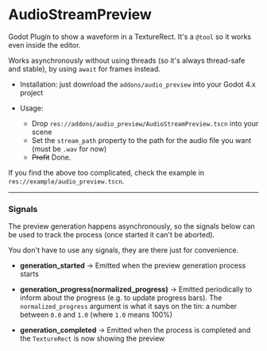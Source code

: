 # AudioStreamPreview

Godot Plugin to show a waveform in a TextureRect. It's a `@tool` so it works even inside the editor.

Works asynchronously without using threads (so it's always thread-safe and stable), by using `await` for frames instead.

* Installation: just download the `addons/audio_preview` into your Godot 4.x project

* Usage: 
  * Drop `res://addons/audio_preview/AudioStreamPreview.tscn` into your scene
  * Set the `stream_path` property to the path for the audio file you want (must be `.wav` for now)
  * ~~Profit~~ Done.

If you find the above too complicated, check the example in `res://example/audio_preview.tscn`.

----

### Signals

The preview generation happens asynchronously, so the signals below can be used to track the process (once started it can't be aborted).

You don't have to use any signals, they are there just for convenience.

* **generation_started** -> Emitted when the preview generation process starts

* **generation_progress(normalized_progress)** -> Emitted periodically to inform about the progress (e.g. to update progress bars). The `normalized_progress` argument is what it says on the tin: a number between `0.0` and `1.0` (where `1.0` means 100%)

* **generation_completed** -> Emitted when the process is completed and the `TextureRect` is now showing the preview


